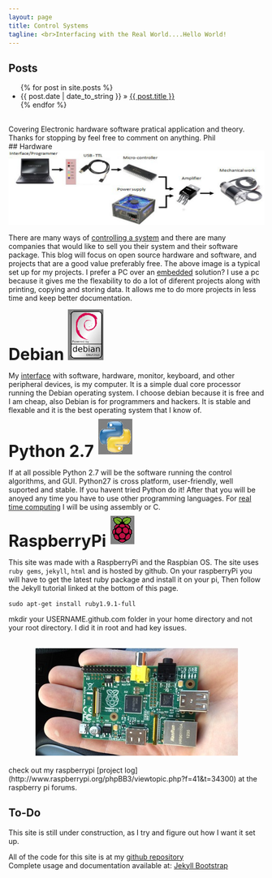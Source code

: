 ```yaml
---
layout: page
title: Control Systems
tagline: <br>Interfacing with the Real World....Hello World!
--- 
```

## Posts
<ul class="posts">
  {% for post in site.posts %}
    <li><span>{{ post.date | date_to_string }}</span> &raquo; <a href="{{ BASE_PATH }}{{ post.url }}">{{ post.title }}</a></li>
  {% endfor %}
</ul>

<br>
Covering Electronic hardware software pratical application and theory. Thanks for stopping by feel free to comment on anything.
Phil 

<br>
## Hardware
<section id="wrapper" style="width:100%; text-align:center">
  <img src="/img/hardware.JPG" />
</section>

There are many ways of [controlling a system](http://en.wikipedia.org/wiki/Control_system) and there are many companies that would like to sell you their system and their software package. This blog will focus on open source hardware and software, and projects that are a good value preferably free. The above image is a typical set up for my projects. I prefer a PC over an [embedded](http://en.wikipedia.org/wiki/Embedded_system) solution? I use a pc because it gives me the flexability to do a lot of diferent projects along with printing, copying and storing data. It allows me to do more projects in less time and keep better documentation.

<section role="debian">
  <font size="6"><b>Debian </b> </font>
  <img src="/img/debian.JPG" style="position: relative; top: 0px; left: 0px;" />
</section>

My [interface](http://en.wikipedia.org/wiki/Interface_%28computing%29) with software, hardware, monitor, keyboard, and other peripheral devices, is my computer. It is  a simple dual core processor running the Debian operating system. I choose debian because it is free and I am cheap, also Debian is for programmers and hackers. It is stable and flexable and it is the best operating system that I know of.

<section role="python">
  <font size="6"><b>Python 2.7</b> </font>
  <img src="/img/python.JPG" style="position: relative; top: -5px; left: 0px;" />
</section>

If at all possible Python 2.7 will be the software running the control algorithms, and GUI. Python27 is cross platform, user-friendly, well suported and stable. If you havent tried Python do it! After that you will be anoyed any time you have to use other programming languages. For [real time computing](http://en.wikipedia.org/wiki/Real-time_computing) I will be using assembly or C.
    
<section role="raspberry_pi">
  <font size="6"><b>RaspberryPi</b> </font>
  <img src="/img/raspberry_pi.JPG" style="position: relative; top: -5px; left: 0px;" />
</section>

This site was made with a RaspberryPi and the Raspbian OS. The site uses `ruby gems`, `jekyll`, `html` and is hosted by github.
On your raspberryPi you will have to get the latest ruby package and install it on your pi, Then follow the Jekyll tutorial linked at the bottom of this page.

    sudo apt-get install ruby1.9.1-full
mkdir your USERNAME.github.com folder in your home directory and not your root directory. I did it in root and had key issues.
<br>
<br>
<div id="wrapper" style="width:100%; text-align:center">
<img src="/img/palm_pi.JPG" />
</div>
<br>
check out my raspberrypi [project log](http://www.raspberrypi.org/phpBB3/viewtopic.php?f=41&t=34300) at the raspberry pi forums. 

## To-Do
This site is still under construction, as I try and figure out how I want it set up.

All of the code for this site is at my [github repository](http://github.com/philwilliammee/philwilliammee.github.com)<br>
Complete usage and documentation available at: [Jekyll Bootstrap](http://jekyllbootstrap.com)



